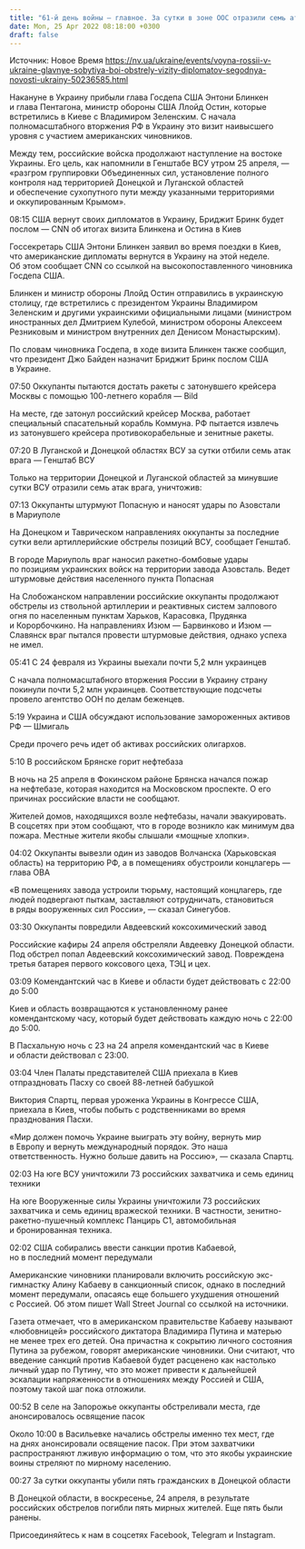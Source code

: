 ```yaml
---
title: "61-й день войны — главное. За сутки в зоне ООС отразили семь атак врага, США возвращают дипломатов в Украину, в Брянске (РФ) горит нефтебаза"
date: Mon, 25 Apr 2022 08:18:00 +0300
draft: false
---
```

Источник: Новое Время https://nv.ua/ukraine/events/voyna-rossii-v-ukraine-glavnye-sobytiya-boi-obstrely-vizity-diplomatov-segodnya-novosti-ukrainy-50236585.html


Накануне в Украину прибыли глава Госдепа США Энтони Блинкен и глава Пентагона, министр обороны США Ллойд Остин, которые встретились в Киеве с Владимиром Зеленским. С начала полномасштабного вторжения РФ в Украину это визит наивысшего уровня с участием американских чиновников.

 Между тем, российские войска продолжают наступление на востоке Украины. Его цель, как напомнили в Генштабе ВСУ утром 25 апреля, — «разгром группировки Объединенных сил, установление полного контроля над территорией Донецкой и Луганской областей и обеспечение сухопутного пути между указанными территориями и оккупированным Крымом».



08:15 США вернут своих дипломатов в Украину, Бриджит Бринк будет послом — CNN об итогах визита Блинкена и Остина в Киев 

Госсекретарь США Энтони Блинкен заявил во время поездки в Киев, что американские дипломаты вернутся в Украину на этой неделе. Об этом сообщает CNN со ссылкой на высокопоставленного чиновника Госдепа США.

Блинкен и министр обороны Ллойд Остин отправились в украинскую столицу, где встретились с президентом Украины Владимиром Зеленским и другими украинскими официальными лицами (министром иностранных дел Дмитрием Кулебой, министром обороны Алексеем Резниковым и министром внутренних дел Денисом Монастырским).

По словам чиновника Госдепа, в ходе визита Блинкен также сообщил, что президент Джо Байден назначит Бриджит Бринк послом США в Украине.

07:50 Оккупанты пытаются достать ракеты с затонувшего крейсера Москвы с помощью 100-летнего корабля — Bild

На месте, где затонул российский крейсер Москва, работает специальный спасательный корабль Коммуна. РФ пытается извлечь из затонувшего крейсера противокорабельные и зенитные ракеты.

07:20 В Луганской и Донецкой областях ВСУ за сутки отбили семь атак врага — Генштаб ВСУ

 Только на территории Донецкой и Луганской областей за минувшие сутки ВСУ отразили семь атак врага, уничтожив:

07:13 Оккупанты штурмуют Попасную и наносят удары по Азовстали в Мариуполе

На Донецком и Таврическом направлениях оккупанты за последние сутки вели артиллерийские обстрелы позиций ВСУ, сообщает Генштаб.

В городе Мариуполь враг наносил ракетно-бомбовые удары по позициям украинских войск на территории завода Азовсталь. Ведет штурмовые действия населенного пункта Попасная

На Слобожанском направлении российские оккупанты продолжают обстрелы из ствольной артиллерии и реактивных систем залпового огня по населенным пунктам Харьков, Карасовка, Прудянка и Корорбочкино. На направлениях Изюм — Барвинково и Изюм — Славянск враг пытался провести штурмовые действия, однако успеха не имел.

 05:41 С 24 февраля из Украины выехали почти 5,2 млн украинцев



 С начала полномасштабного вторжения России в Украину страну покинули почти 5,2 млн украинцев. Соответствующие подсчеты провело агентство ООН по делам беженцев.



 5:19 Украина и США обсуждают использование замороженных активов РФ — Шмигаль

 Среди прочего речь идет об активах российских олигархов.

 5:10 В российском Брянске горит нефтебаза 

 В ночь на 25 апреля в Фокинском районе Брянска начался пожар на нефтебазе, которая находится на Московском проспекте. О его причинах российские власти не сообщают.

 Жителей домов, находящихся возле нефтебазы, начали эвакуировать. В соцсетях при этом сообщают, что в городе возникло как минимум два пожара. Местные жители якобы слышали «мощные хлопки».





 04:02 Оккупанты вывезли один из заводов Волчанска (Харьковская область) на территорию РФ, а в помещениях обустроили концлагерь — глава ОВА

 «В помещениях завода устроили тюрьму, настоящий концлагерь, где людей подвергают пыткам, заставляют сотрудничать, становиться в ряды вооруженных сил России», — сказал Синегубов.

 03:30 Оккупанты повредили Авдеевский коксохимический завод

 Российские кафиры 24 апреля обстреляли Авдеевку Донецкой области. Под обстрел попал Авдеевский коксохимический завод. Повреждена третья батарея первого коксового цеха, ТЭЦ и цех.



 03:09 Комендантский час в Киеве и области будет действовать с 22:00 до 5:00

 Киев и область возвращаются к установленному ранее комендантскому часу, который будет действовать каждую ночь с 22:00 до 5:00.

 В Пасхальную ночь с 23 на 24 апреля комендантский час в Киеве и области действовал с 23:00.



 03:04 Член Палаты представителей США приехала в Киев отпраздновать Пасху со своей 88-летней бабушкой



 Виктория Спартц, первая уроженка Украины в Конгрессе США, приехала в Киев, чтобы побыть с родственниками во время празднования Пасхи.



 «Мир должен помочь Украине выиграть эту войну, вернуть мир в Европу и вернуть международный порядок. Это наша ответственность. Нужно больше давить на Россию», — сказала Спартц.



 02:03 На юге ВСУ уничтожили 73 российских захватчика и семь единиц техники

 На юге Вооруженные силы Украины уничтожили 73 российских захватчика и семь единиц вражеской техники. В частности, зенитно-ракетно-пушечный комплекс Панцирь С1, автомобильная и бронированная техника.

 02:02 США собирались ввести санкции против Кабаевой, но в последний момент передумали

 Американские чиновники планировали включить российскую экс-гимнастку Алину Кабаеву в санкционный список, однако в последний момент передумали, опасаясь еще большего ухудшения отношений с Россией. Об этом пишет Wall Street Journal со ссылкой на источники.

 Газета отмечает, что в американском правительстве Кабаеву называют «любовницей» российского диктатора Владимира Путина и матерью не менее трех его детей. Она причастна к сокрытию личного состояния Путина за рубежом, говорят американские чиновники. Они считают, что введение санкций против Кабаевой будет расценено как настолько личный удар по Путину, что это может привести к дальнейшей эскалации напряженности в отношениях между Россией и США, поэтому такой шаг пока отложили.



 00:52  В селе на Запорожье оккупанты обстреливали места, где анонсировалось освящение пасок 



Около 10:00 в Васильевке начались обстрелы именно тех мест, где на днях анонсировали освящение пасок. При этом захватчики распространяют лживую информацию о том, что это якобы украинские воины стреляют по мирному населению.



 00:27 За сутки оккупанты убили пять гражданских в Донецкой области

 В Донецкой области, в воскресенье, 24 апреля, в результате российских обстрелов погибли пять мирных жителей. Еще пять были ранены.

Присоединяйтесь к нам в соцсетях Facebook, Telegram и Instagram.
